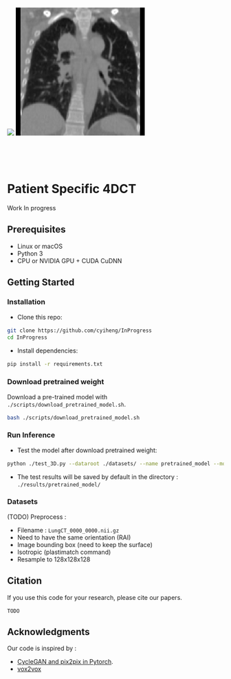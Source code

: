 
<p float="left">
  <img src="imgs/Fake_TCIA_103.gif" width="300" />
  <img src="imgs/Real_TCIA_103.gif" width="300" /> 
</p>

<br><br><br>

# Patient Specific 4DCT

Work In progress

## Prerequisites
- Linux or macOS
- Python 3
- CPU or NVIDIA GPU + CUDA CuDNN

## Getting Started
### Installation

- Clone this repo:
```bash
git clone https://github.com/cyiheng/InProgress
cd InProgress
```

- Install dependencies:
```bash
pip install -r requirements.txt
```

### Download pretrained weight
Download a pre-trained model with `./scripts/download_pretrained_model.sh`.

```bash
bash ./scripts/download_pretrained_model.sh
```

### Run Inference
- Test the model after download pretrained weight:
```bash
python ./test_3D.py --dataroot ./datasets/ --name pretrained_model --model test --dataset_mode test --num_test 1
```
- The test results will be saved by default in the directory : `./results/pretrained_model/`

### Datasets

(TODO) Preprocess : 
- Filename : `LungCT_0000_0000.nii.gz`
- Need to have the same orientation (RAI)
- Image bounding box (need to keep the surface)
- Isotropic (plastimatch command)
- Resample to 128x128x128

## Citation
If you use this code for your research, please cite our papers.
```
TODO
```

## Acknowledgments
Our code is inspired by :
- [CycleGAN and pix2pix in Pytorch](https://github.com/junyanz/pytorch-CycleGAN-and-pix2pix).
- [vox2vox](https://github.com/enochkan/vox2vox)

